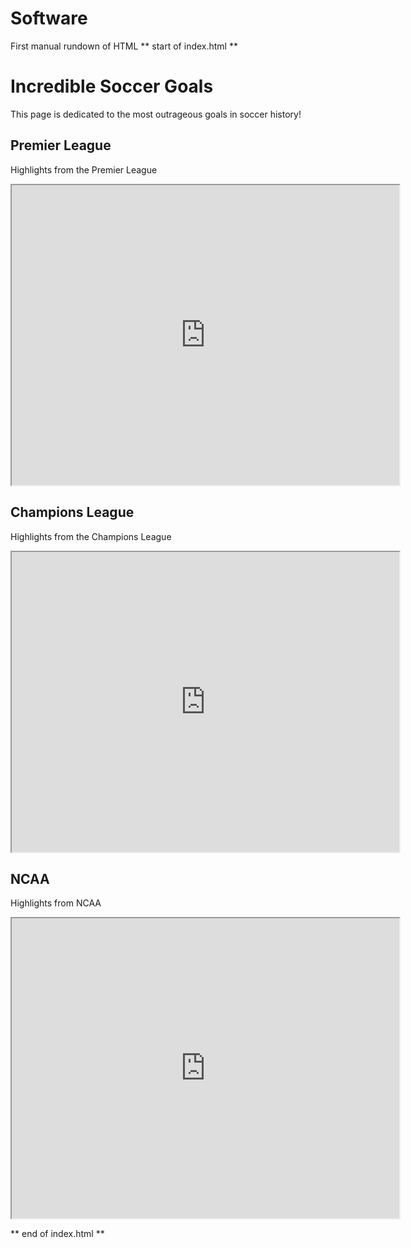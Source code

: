 # Software
First manual rundown of HTML
** start of index.html **

<!DOCTYPE html>
<html lang="en">

<head>
    <meta charset="utf-8">
    <title>Video Compilation Page</title>
</head>

<body>
    <main>
    <h1> Incredible Soccer Goals</h1>

   <p>This page is dedicated to the most outrageous goals in soccer history!</p>
   
   <section>
      <h2> Premier League</h2>
       <p>Highlights from the Premier League</p>
       <iframe src="https://youtu.be/wpcKyur-kbI?si=C46ZO60nxwK_QRAW" 
       title="Premier League"
       height="480xp"
       width="620xp">
       </iframe>
       </section>
   <section>
       <h2>Champions League</h2>
       <p>Highlights from the Champions League</p>
       <iframe src="https://youtu.be/hE5StQix89k?si=WSDRNvLoRxOMenvd"
       title="Champions League"
       height="480xp"
       width="620xp">
       </iframe>
       </section>
   <section>
       <h2>NCAA</h2>
        <p>Highlights from NCAA</p>
        <iframe src="https://youtu.be/ifnkLF1KB2E?si=GZMc0-IhKOjoMFh2"
        title="NCAA"
        height="480xp"
        width="620xp">
        </iframe>
       </section>
    </main>

</body>

</html>

** end of index.html **

